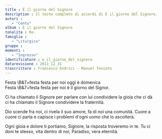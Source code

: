 ```yaml
--- 
title : È il giorno del Signore
description : Il testo completo di accordi di È il giorno del Signore. Inseriscila nel tuo canzoniere!
autori : 
   - "Cento"
album : È il giorno del Signore
tonalita : Re-
famiglia : 
   - "Liturgica"
gruppo : 
momenti : 
   - "Ingresso"
identificatore : e_il_giorno_del_signore
datarevisione : 2011_12_31
trascrittore : Francesco Endrici - Manuel Toniato
--- 
```




Festa \B&7+festa festa per noi
oggi è domenica    
Festa \B&7+festa festa per noi
è il giorno del Signor.      


 Ci ha chiamato il Signore per parlare con lui
condividere la gioia che ci dà  
ci ha chiamato il Signore 
condividere la fraternità.  


Dio scende fra noi, ci rivela il suo amore,
fa di noi una comunità.
Cuore a cuore ci parla e capisce i problemi
d'ogni uomo che lo ascolterà.


Ogni gioia e dolore ti portiamo, Signore,
la risposta troveremo in te.
Tu ci doni te stesso, vita dentro di noi,
Paradiso, vera eternità.


